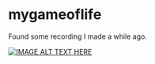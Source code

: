# mygameoflife

Found some recording I made a while ago.

[![IMAGE ALT TEXT HERE](https://img.youtube.com/vi/Qy6W8CZ1H78E/0.jpg)](https://www.youtube.com/watch?v=Qy6W8CZ1H78)
